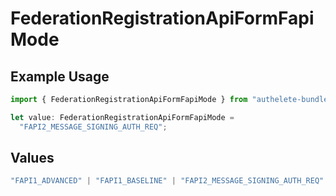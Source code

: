 # FederationRegistrationApiFormFapiMode

## Example Usage

```typescript
import { FederationRegistrationApiFormFapiMode } from "authelete-bundled/models/operations";

let value: FederationRegistrationApiFormFapiMode =
  "FAPI2_MESSAGE_SIGNING_AUTH_REQ";
```

## Values

```typescript
"FAPI1_ADVANCED" | "FAPI1_BASELINE" | "FAPI2_MESSAGE_SIGNING_AUTH_REQ" | "FAPI2_MESSAGE_SIGNING_AUTH_RES" | "FAPI2_MESSAGE_SIGNING_INTROSPECTION_RES" | "FAPI2_SECURITY"
```